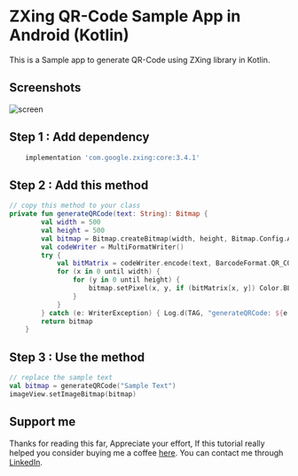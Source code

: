 # ZXing QR-Code Sample App in Android (Kotlin)
This is a Sample app to generate QR-Code using ZXing library in Kotlin.
## Screenshots
![screen](../master/screenshots/screen.png)

## Step 1 : Add dependency
```groovy
    implementation 'com.google.zxing:core:3.4.1'
```

## Step 2 : Add this method
```kotlin
// copy this method to your class
private fun generateQRCode(text: String): Bitmap {
        val width = 500
        val height = 500
        val bitmap = Bitmap.createBitmap(width, height, Bitmap.Config.ARGB_8888)
        val codeWriter = MultiFormatWriter()
        try {
            val bitMatrix = codeWriter.encode(text, BarcodeFormat.QR_CODE, width, height)
            for (x in 0 until width) {
                for (y in 0 until height) {
                    bitmap.setPixel(x, y, if (bitMatrix[x, y]) Color.BLACK else Color.WHITE)
                }
            }
        } catch (e: WriterException) { Log.d(TAG, "generateQRCode: ${e.message}") }
        return bitmap
    }
```

## Step 3 : Use the method
```kotlin
// replace the sample text
val bitmap = generateQRCode("Sample Text")
imageView.setImageBitmap(bitmap)
```

## Support me
Thanks for reading this far, Appreciate your effort, If this tutorial really helped you consider buying me a coffee [here](https://www.buymeacoffee.com/riyasv). You can contact me through [LinkedIn](https://www.linkedin.com/in/riyasvmc).
